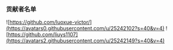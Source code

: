 ### 贡献者名单

![https://github.com/luoxue-victor/](https://avatars0.githubusercontent.com/u/25242102?s=40&v=4)
![https://github.com/liuys1107](https://avatars2.githubusercontent.com/u/25242149?s=40&v=4)
